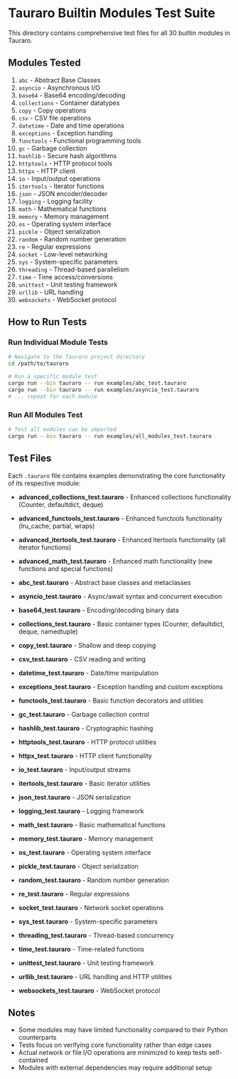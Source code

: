 # Tauraro Builtin Modules Test Suite

This directory contains comprehensive test files for all 30 builtin modules in Tauraro.

## Modules Tested

1. `abc` - Abstract Base Classes
2. `asyncio` - Asynchronous I/O
3. `base64` - Base64 encoding/decoding
4. `collections` - Container datatypes
5. `copy` - Copy operations
6. `csv` - CSV file operations
7. `datetime` - Date and time operations
8. `exceptions` - Exception handling
9. `functools` - Functional programming tools
10. `gc` - Garbage collection
11. `hashlib` - Secure hash algorithms
12. `httptools` - HTTP protocol tools
13. `httpx` - HTTP client
14. `io` - Input/output operations
15. `itertools` - Iterator functions
16. `json` - JSON encoder/decoder
17. `logging` - Logging facility
18. `math` - Mathematical functions
19. `memory` - Memory management
20. `os` - Operating system interface
21. `pickle` - Object serialization
22. `random` - Random number generation
23. `re` - Regular expressions
24. `socket` - Low-level networking
25. `sys` - System-specific parameters
26. `threading` - Thread-based parallelism
27. `time` - Time access/conversions
28. `unittest` - Unit testing framework
29. `urllib` - URL handling
30. `websockets` - WebSocket protocol

## How to Run Tests

### Run Individual Module Tests

```bash
# Navigate to the Tauraro project directory
cd /path/to/tauraro

# Run a specific module test
cargo run --bin tauraro -- run examples/abc_test.tauraro
cargo run --bin tauraro -- run examples/asyncio_test.tauraro
# ... repeat for each module
```

### Run All Modules Test

```bash
# Test all modules can be imported
cargo run --bin tauraro -- run examples/all_modules_test.tauraro
```

## Test Files

Each `.tauraro` file contains examples demonstrating the core functionality of its respective module:

- **advanced_collections_test.tauraro** - Enhanced collections functionality (Counter, defaultdict, deque)
- **advanced_functools_test.tauraro** - Enhanced functools functionality (lru_cache, partial, wraps)
- **advanced_itertools_test.tauraro** - Enhanced itertools functionality (all iterator functions)
- **advanced_math_test.tauraro** - Enhanced math functionality (new functions and special functions)

- **abc_test.tauraro** - Abstract base classes and metaclasses
- **asyncio_test.tauraro** - Async/await syntax and concurrent execution
- **base64_test.tauraro** - Encoding/decoding binary data
- **collections_test.tauraro** - Basic container types (Counter, defaultdict, deque, namedtuple)
- **copy_test.tauraro** - Shallow and deep copying
- **csv_test.tauraro** - CSV reading and writing
- **datetime_test.tauraro** - Date/time manipulation
- **exceptions_test.tauraro** - Exception handling and custom exceptions
- **functools_test.tauraro** - Basic function decorators and utilities
- **gc_test.tauraro** - Garbage collection control
- **hashlib_test.tauraro** - Cryptographic hashing
- **httptools_test.tauraro** - HTTP protocol utilities
- **httpx_test.tauraro** - HTTP client functionality
- **io_test.tauraro** - Input/output streams
- **itertools_test.tauraro** - Basic iterator utilities
- **json_test.tauraro** - JSON serialization
- **logging_test.tauraro** - Logging framework
- **math_test.tauraro** - Basic mathematical functions
- **memory_test.tauraro** - Memory management
- **os_test.tauraro** - Operating system interface
- **pickle_test.tauraro** - Object serialization
- **random_test.tauraro** - Random number generation
- **re_test.tauraro** - Regular expressions
- **socket_test.tauraro** - Network socket operations
- **sys_test.tauraro** - System-specific parameters
- **threading_test.tauraro** - Thread-based concurrency
- **time_test.tauraro** - Time-related functions
- **unittest_test.tauraro** - Unit testing framework
- **urllib_test.tauraro** - URL handling and HTTP utilities
- **websockets_test.tauraro** - WebSocket protocol

## Notes

- Some modules may have limited functionality compared to their Python counterparts
- Tests focus on verifying core functionality rather than edge cases
- Actual network or file I/O operations are minimized to keep tests self-contained
- Modules with external dependencies may require additional setup